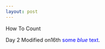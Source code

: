 ```yaml
---
layout: post
---
```


How To Count

Day 2
Modified on16th
<span style="color:blue">some *blue* text</span>.